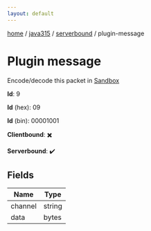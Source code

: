 ```yaml
---
layout: default
---
```


[home](/)  /  [java315](/protocol/java315)  /  [serverbound](/protocol/java315/serverbound)  /  plugin-message

# Plugin message

Encode/decode this packet in [Sandbox](../../../sandbox/java315#serverbound.plugin_message)

**Id**: 9

**Id** (hex): 09

**Id** (bin): 00001001

**Clientbound**: ✖️

**Serverbound**: ✔️

## Fields

Name | Type
---|---
channel | string
data | bytes
